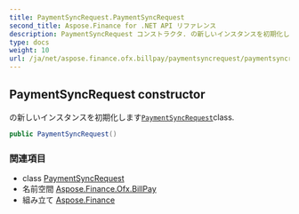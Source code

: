 ```yaml
---
title: PaymentSyncRequest.PaymentSyncRequest
second_title: Aspose.Finance for .NET API リファレンス
description: PaymentSyncRequest コンストラクタ. の新しいインスタンスを初期化しますPaymentSyncRequestclass.
type: docs
weight: 10
url: /ja/net/aspose.finance.ofx.billpay/paymentsyncrequest/paymentsyncrequest/
---
```

## PaymentSyncRequest constructor

の新しいインスタンスを初期化します[`PaymentSyncRequest`](../)class.

```csharp
public PaymentSyncRequest()
```

### 関連項目

* class [PaymentSyncRequest](../)
* 名前空間 [Aspose.Finance.Ofx.BillPay](../../paymentsyncrequest/)
* 組み立て [Aspose.Finance](../../../)


